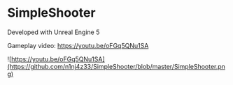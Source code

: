 # SimpleShooter

Developed with Unreal Engine 5

Gameplay video: https://youtu.be/oFGq5QNu1SA

![https://youtu.be/oFGq5QNu1SA](https://github.com/n1nj4z33/SimpleShooter/blob/master/SimpleShooter.png)